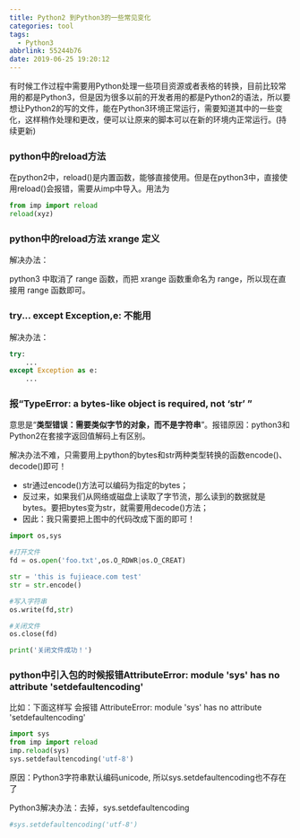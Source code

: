 ```yaml
---
title: Python2 到Python3的一些常见变化
categories: tool
tags:
  - Python3
abbrlink: 55244b76
date: 2019-06-25 19:20:12
---
```


有时候工作过程中需要用Python处理一些项目资源或者表格的转换，目前比较常用的都是Python3，但是因为很多以前的开发者用的都是Python2的语法，所以要想让Python2的写的文件，能在Python3环境正常运行，需要知道其中的一些变化，这样稍作处理和更改，便可以让原来的脚本可以在新的环境内正常运行。(持续更新)

<!-- more -->

### python中的reload方法

在python2中，reload()是内置函数，能够直接使用。但是在python3中，直接使用reload()会报错，需要从imp中导入。用法为

```python
from imp import reload
reload(xyz)
```

### python中的reload方法 xrange 定义

解决办法：

python3 中取消了 range 函数，而把 xrange 函数重命名为 range，所以现在直接用 range 函数即可。

### try... except Exception,e: 不能用

解决办法：

```python
try:
    ...
except Exception as e:
    ...
```

### 报“TypeError: a bytes-like object is required, not ‘str’ ”

意思是“**类型错误：需要类似字节的对象，而不是字符串**”。报错原因：python3和Python2在套接字返回值解码上有区别。

解决办法不难，只需要用上python的bytes和str两种类型转换的函数encode()、decode()即可！

- str通过encode()方法可以编码为指定的bytes；
- 反过来，如果我们从网络或磁盘上读取了字节流，那么读到的数据就是bytes。要把bytes变为str，就需要用decode()方法；
- 因此：我只需要把上图中的代码改成下面的即可！

```python
import os,sys

#打开文件
fd = os.open('foo.txt',os.O_RDWR|os.O_CREAT)

str = 'this is fujieace.com test'
str = str.encode()

#写入字符串
os.write(fd,str)

#关闭文件
os.close(fd)

print('关闭文件成功！')
```

### python中引入包的时候报错AttributeError: module 'sys' has no attribute 'setdefaultencoding'

比如：下面这样写 会报错 AttributeError: module 'sys' has no attribute 'setdefaultencoding'

```python
import sys
from imp import reload
imp.reload(sys)
sys.setdefaultencoding('utf-8')
```

原因：Python3字符串默认编码unicode, 所以sys.setdefaultencoding也不存在了

Python3解决办法：去掉，sys.setdefaultencoding

```python
#sys.setdefaultencoding('utf-8')
```



